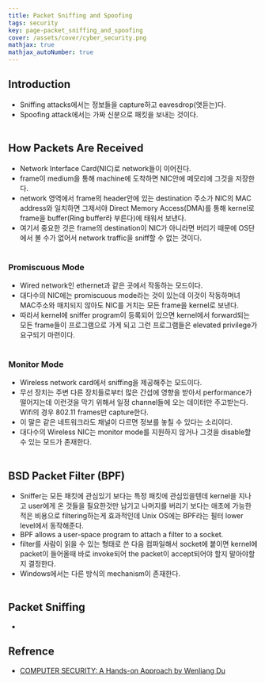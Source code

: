 ```yaml
---
title: Packet Sniffing and Spoofing
tags: security
key: page-packet_sniffing_and_spoofing
cover: /assets/cover/cyber_security.png
mathjax: true
mathjax_autoNumber: true
---
```


## Introduction
* Sniffing attacks에서는 정보들을 capture하고 eavesdrop(엿듣는)다.
* Spoofing attack에서는 가짜 신분으로 패킷을 보내는 것이다.
<br><br>

## How Packets Are Received
* Network Interface Card(NIC)로 network들이 이어진다. 
* frame이 medium을 통해 machine에 도착하면 NIC안에 메모리에 그것을 저장한다.
* network 영역에서 frame의 header안에 있는 destination 주소가 NIC의 MAC address와 일치하면 그제서야 Direct Memory Access(DMA)를 통해 kernel로 frame을 buffer(Ring buffer라 부른다)에 태워서 보낸다.
* 여기서 중요한 것은 frame의 destination이 NIC가 아니라면 버리기 때문에 OS단에서 볼 수가 없어서 network traffic을 sniff할 수 없는 것이다.
<br><br>

### Promiscuous Mode
* Wired network인 ethernet과 같은 곳에서 작동하는 모드이다.
* 대다수의 NIC에는 promiscuous mode라는 것이 있는데 이것이 작동하며녀 MAC주소와 매치되지 않아도 NIC를 거치는 모든 frame을 kernel로 보낸다.
* 따라서 kernel에 sniffer program이 등록되어 있으면 kernel에서 forward되는 모든 frame들이 프로그램으로 가게 되고 그런 프로그램들은 elevated privilege가 요구되기 마련이다.
<br><br>

### Monitor Mode
* Wireless network card에서 sniffing을 제공해주는 모드이다.
* 무선 장치는 주변 다른 장치들로부터 많은 간섭에 영향을 받아서 performance가 떨어지는데 이런것을 막기 위해서 일정 channel들에 오는 데이터만 주고받는다. Wifi의 경우 802.11 frames만 capture한다.
* 이 말은 같은 네트워크라도 채널이 다르면 정보를 놓칠 수 있다는 소리이다.
* 대다수의 Wireless NIC는 monitor mode를 지원하지 않거나 그것을 disable할 수 있는 모드가 존재한다.
<br><br>

## BSD Packet Filter (BPF)
* Sniffer는 모든 패킷에 관심있기 보다는 특정 패킷에 관심있을텐데 kernel을 지나고 user에게 온 것들을 필요한것만 남기고 나머지를 버리기 보다는 애초에 가능한 적은 비용으로 filtering하는게 효과적인데 Unix OS에는 BPF라는 필터 lower level에서 동작해준다.
* BPF allows a user-space program to attach a filter to a socket.
* filter를 사람이 읽을 수 있는 형태로 쓴 다음 컴파일해서 socket에 붙이면 kernel에 packet이 들어올때 바로 invoke되어 the packet이 accept되어야 할지 말아야할지 결정한다.
* Windows에서는 다른 방식의 mechanism이 존재한다.
<br><br>

## Packet Sniffing
* 

## Refrence

* [COMPUTER SECURITY: A Hands-on Approach by Wenliang Du](https://www.amazon.com/Computer-Security-Hands-Approach-Wenliang/dp/154836794X)